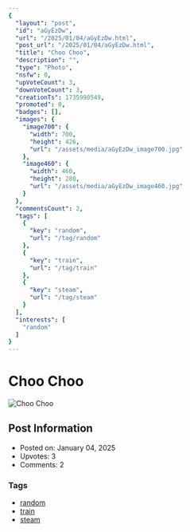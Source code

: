 ```yaml
---
{
  "layout": "post",
  "id": "aGyEzDw",
  "url": "/2025/01/04/aGyEzDw.html",
  "post_url": "/2025/01/04/aGyEzDw.html",
  "title": "Choo Choo",
  "description": "",
  "type": "Photo",
  "nsfw": 0,
  "upVoteCount": 3,
  "downVoteCount": 3,
  "creationTs": 1735990549,
  "promoted": 0,
  "badges": [],
  "images": {
    "image700": {
      "width": 700,
      "height": 426,
      "url": "/assets/media/aGyEzDw_image700.jpg"
    },
    "image460": {
      "width": 460,
      "height": 280,
      "url": "/assets/media/aGyEzDw_image460.jpg"
    }
  },
  "commentsCount": 2,
  "tags": [
    {
      "key": "random",
      "url": "/tag/random"
    },
    {
      "key": "train",
      "url": "/tag/train"
    },
    {
      "key": "steam",
      "url": "/tag/steam"
    }
  ],
  "interests": [
    "random"
  ]
}
---
```


# Choo Choo

![Choo Choo](/assets/media/aGyEzDw_image700.jpg)

## Post Information

- Posted on: January 04, 2025
- Upvotes: 3
- Comments: 2

### Tags

- [random](/tag/random)
- [train](/tag/train)
- [steam](/tag/steam)
